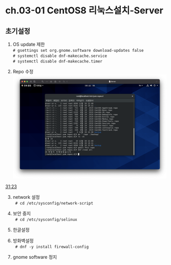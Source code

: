 # ch.03-01 CentOS8 리눅스설치-Server

## 초기설정
1. OS update 제한  
` # gsettings set org.gnome.software download-updates false  `  
` # systemctl disable dnf-makecache.service  `  
` # systemctl disable dnf-makecache.timer  `  

2. Repo 수정
![그림 1-1](./images/03-01-01.png) 

[31:23](https://youtu.be/bLlbCq2dRgk?list=PLVsNizTWUw7EJ9z-LW3lv3VC-6HI9I3hN&t=1883)

3. network 설정  
` # cd /etc/sysconfig/network-script`  

4. 보안 중지  
` # cd /etc/sysconfig/selinux`  

5. 한글설정

6. 방화벽설정  
` # dnf -y install firewall-config`  

7. gnome software 정지

